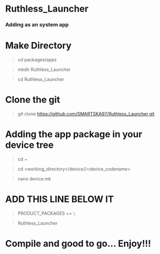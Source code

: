 # Ruthless_Launcher

### Adding as an system app

# Make Directory

>cd packages/apps

>mkdir Ruthless_Launcher

>cd Ruthless_Launcher

# Clone the git

>git clone https://github.com/SMARTSKA97/Ruthless_Launcher.git

# Adding the app package in your device tree

>cd ~

>cd <working_directory>/device/<manufacturer>/<device_codename>

>nano device.mk
 
# ADD THIS LINE BELOW IT 

>PRODUCT_PACKAGES += `\`

>Ruthless_Launcher

# Compile and good to go... Enjoy!!!


